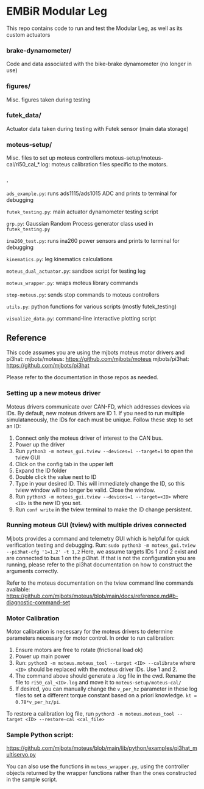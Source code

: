 # EMBiR Modular Leg

This repo contains code to run and test the Modular Leg, as well as its custom actuators

### brake-dynamometer/

Code and data associated with the bike-brake dynamometer (no longer in use)

### figures/

Misc. figures taken during testing

### futek_data/

Actuator data taken during testing with Futek sensor (main data storage)

### moteus-setup/
Misc. files to set up moteus controllers
moteus-setup/moteus-cal/ri50_cal_*.log: moteus calibration files specific to the motors.

### .


`ads_example.py`: runs ads1115/ads1015 ADC and prints to terminal for debugging

`futek_testing.py`: main actuator dynamometer testing script

`grp.py`: Gaussian Random Process generator class used in `futek_testing.py`

`ina260_test.py`: runs ina260 power sensors and prints to terminal for debugging

`kinematics.py`: leg kinematics calculations

`moteus_dual_actuator.py`: sandbox script for testing leg

`moteus_wrapper.py`: wraps moteus library commands

`stop-moteus.py`: sends stop commands to moteus controllers

`utils.py`: python functions for various scripts (mostly futek_testing)

`visualize_data.py`: command-line interactive plotting script


## Reference
This code assumes you are using the mjbots moteus motor drivers and pi3hat:
mjbots/moteus: https://github.com/mjbots/moteus
mjbots/pi3hat: https://github.com/mjbots/pi3hat

Please refer to the documentation in those repos as needed.

### Setting up a new moteus driver
Moteus drivers communicate over CAN-FD, which addresses devices via IDs. By default, new moteus drivers are ID 1. If you need to run multiple simulataneously, the IDs for each must be unique. Follow these step to set an ID:

1. Connect only the moteus driver of interest to the CAN bus.
2. Power up the driver
3. Run `python3 -m moteus_gui.tview --devices=1 --target=1` to open the tview GUI
4. Click on the config tab in the upper left
5. Expand the ID folder
6. Double click the value next to ID
7. Type in your desired ID. This will immediately change the ID, so this tview window will no longer be valid. Close the window.
8. Run `python3 -m moteus_gui.tview --devices=1 --target=<ID>` where `<ID>` is the new ID you set.
9. Run `conf write` in the tview terminal to make the ID change persistent.

### Running moteus GUI (tview) with multiple drives connected
Mjbots provides a command and telemetry GUI which is helpful for quick verification testing and debugging. Run:
`sudo python3 -m moteus_gui.tview --pi3hat-cfg '1=1,2' -t 1,2`
Here, we assume targets IDs 1 and 2 exist and are connected to bus 1 on the pi3hat. If that is not the configuration you are running, please refer to the pi3hat documentation on how to construct the arguments correctly.

Refer to the moteus documentation on the tview command line commands available: https://github.com/mjbots/moteus/blob/main/docs/reference.md#b-diagnostic-command-set

### Motor Calibration
Motor calibration is necessary for the moteus drivers to determine parameters necessary for motor control. In order to run calibration:
1. Ensure motors are free to rotate (frictional load ok)
2. Power up main power
3. Run: `python3 -m moteus.moteus_tool --target <ID> --calibrate` where `<ID>` should be replaced with the moteus driver IDs. Use 1 and 2.
4. The command above should generate a .log file in the cwd. Rename the file to `ri50_cal_<ID>.log` and move it to `moteus-setup/moteus-cal/`
5. If desired, you can manually change the `v_per_hz` parameter in these log files to set a different torque constant based on a priori knowledge. `kt = 0.78*v_per_hz/pi`.

To restore a calibration log file, run `python3 -m moteus.moteus_tool --target <ID> --restore-cal <cal_file>`

### Sample Python script:

https://github.com/mjbots/moteus/blob/main/lib/python/examples/pi3hat_multiservo.py

You can also use the functions in `moteus_wrapper.py`, using the controller objects returned by the wrapper functions rather than the ones constructed in the sample script.
